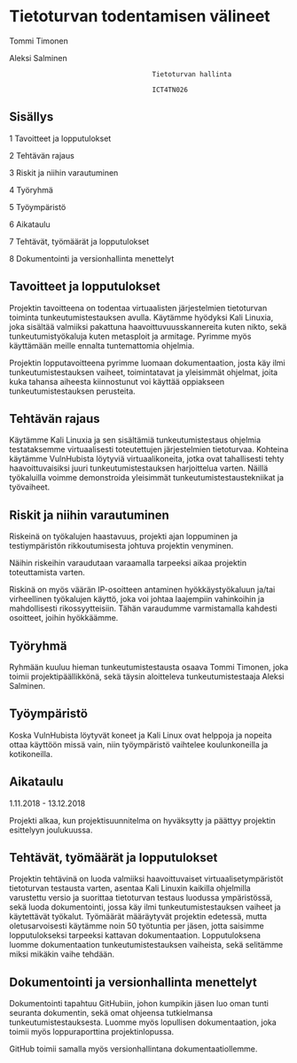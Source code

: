 # Tietoturvan todentamisen välineet
  
  
  
Tommi Timonen
  
Aleksi Salminen















                                        Tietoturvan hallinta

                                        ICT4TN026





## Sisällys

1        Tavoitteet ja lopputulokset

2        Tehtävän rajaus

3        Riskit ja niihin varautuminen

4        Työryhmä

5        Työympäristö

6        Aikataulu

7        Tehtävät, työmäärät ja lopputulokset

8        Dokumentointi ja versionhallinta menettelyt  
  




## Tavoitteet ja lopputulokset

Projektin tavoitteena on todentaa virtuaalisten järjestelmien tietoturvan toiminta tunkeutumistestauksen avulla. Käytämme hyödyksi Kali Linuxia, joka sisältää valmiiksi pakattuna haavoittuvuusskannereita kuten nikto, sekä tunkeutumistyökaluja kuten metasploit ja armitage. Pyrimme myös käyttämään meille ennalta tuntemattomia ohjelmia.

Projektin lopputavoitteena pyrimme luomaan dokumentaation, josta käy ilmi tunkeutumistestauksen vaiheet, toimintatavat ja yleisimmät ohjelmat, joita kuka tahansa aiheesta kiinnostunut voi käyttää oppiakseen tunkeutumistestauksen perusteita.



## Tehtävän rajaus

Käytämme Kali Linuxia ja sen sisältämiä tunkeutumistestaus ohjelmia testataksemme virtuaalisesti toteutettujen järjestelmien tietoturvaa. Kohteina käytämme VulnHubista löytyviä virtuaalikoneita, jotka ovat tahallisesti tehty haavoittuvaisiksi juuri tunkeutumistestauksen harjoittelua varten. Näillä työkaluilla voimme demonstroida yleisimmät tunkeutumistestaustekniikat ja työvaiheet.



## Riskit ja niihin varautuminen

Riskeinä on työkalujen haastavuus, projekti ajan loppuminen ja testiympäristön rikkoutumisesta johtuva projektin venyminen.

Näihin riskeihin varaudutaan varaamalla tarpeeksi aikaa projektin toteuttamista varten.

Riskinä on myös väärän IP-osoitteen antaminen hyökkäystyökaluun ja/tai virheellinen työkalujen käyttö, joka voi johtaa laajempiin vahinkoihin ja mahdollisesti rikossyytteisiin. Tähän varaudumme varmistamalla kahdesti osoitteet, joihin hyökkäämme.



## Työryhmä

Ryhmään kuuluu hieman tunkeutumistestausta osaava Tommi Timonen, joka toimii projektipäällikkönä, sekä täysin aloitteleva tunkeutumistestaaja Aleksi Salminen.

## Työympäristö

Koska VulnHubista löytyvät koneet ja Kali Linux ovat helppoja ja nopeita ottaa käyttöön missä vain, niin työympäristö vaihtelee koulunkoneilla ja kotikoneilla.

## Aikataulu

1.11.2018 - 13.12.2018

Projekti alkaa, kun projektisuunnitelma on hyväksytty ja päättyy projektin esittelyyn joulukuussa.

## Tehtävät, työmäärät ja lopputulokset

Projektin tehtävinä on luoda valmiiksi haavoittuvaiset virtuaalisetympäristöt tietoturvan testausta varten, asentaa Kali Linuxin kaikilla ohjelmilla varustettu versio ja suorittaa tietoturvan testaus luodussa ympäristössä, sekä luoda dokumentointi, jossa käy ilmi tunkeutumistestauksen vaiheet ja käytettävät työkalut. Työmäärät määräytyvät projektin edetessä, mutta oletusarvoisesti käytämme noin 50 työtuntia per jäsen, jotta saisimme lopputulokseksi tarpeeksi kattavan dokumentaation. Lopputuloksena luomme dokumentaation tunkeutumistestauksen vaiheista, sekä selitämme miksi mikäkin vaihe tehdään.

## Dokumentointi ja versionhallinta menettelyt

Dokumentointi tapahtuu GitHubiin, johon kumpikin jäsen luo oman tunti seuranta dokumentin, sekä omat ohjeensa tutkielmansa tunkeutumistestauksesta. Luomme myös lopullisen dokumentaation, joka toimii myös loppuraporttina projektinlopussa.

GitHub toimii samalla myös versionhallintana dokumentaatiollemme.

